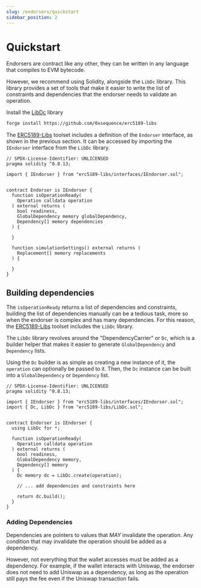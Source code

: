 ```yaml
---
slug: /endorsers/quickstart
sidebar_position: 2
---
```


# Quickstart

Endorsers are contract like any other, they can be written in any language that compiles to EVM bytecode.

However, we recommend using Solidity, alongside the `LibDc` library. This library provides a set of tools that make it easier to write the list of constraints and dependencies that the endorser needs to validate an operation.

Install the [LibDc](https://github.com/0xsequence/erc5189-libs) library

```sh
forge install https://github.com/0xsequence/erc5189-libs
```

The [ERC5189-Libs](https://github.com/0xsequence/erc5189-libs) toolset includes a definition of the `Endorser` interface, as shown in the previous section. It can be accessed by importing the `IEndorser` interface from the `LibDc` library.

```solidity
// SPDX-License-Identifier: UNLICENSED
pragma solidity ^0.8.13;

import { IEndorser } from "erc5189-libs/interfaces/IEndorser.sol";


contract Endorser is IEndorser {
  function isOperationReady(
    Operation calldata operation
  ) external returns (
    bool readiness,
    GlobalDependency memory globalDependency,
    Dependency[] memory dependencies
  ) {

  }

  function simulationSettings() external returns (
    Replacement[] memory replacements
  ) {

  }
}
```

## Building dependencies

The `isOperationReady` returns a list of dependencies and constraints, building the list of dependencies manually can be a tedious task, more so when the endorser is complex and has many dependencies. For this reason, the [ERC5189-Libs](https://github.com/0xsequence/erc5189-libs) toolset includes the `LibDc` library.

The `LibDc` library revolves around the "DependencyCarrier" or `Dc`, which is a builder helper that makes it easier to generate `GlobalDependency` and `Dependency` lists.

Using the `Dc` builder is as simple as creating a new instance of it, the `operation` can optionally be passed to it. Then, the `Dc` instance can be built into a `GlobalDependency` or `Dependency` list.

```solidity
// SPDX-License-Identifier: UNLICENSED
pragma solidity ^0.8.13;

import { IEndorser } from "erc5189-libs/interfaces/IEndorser.sol";
import { Dc, LibDc } from "erc5189-libs/LibDc.sol";


contract Endorser is IEndorser {
  using LibDc for *;

  function isOperationReady(
    Operation calldata operation
  ) external returns (
    bool readiness,
    GlobalDependency memory,
    Dependency[] memory
  ) {
    Dc memory dc = LibDc.create(operation);

    // ... add dependencies and constraints here

    return dc.build();
  }
}
```

### Adding Dependencies

Dependencies are pointers to values that *MAY* invalidate the operation. Any condition that may invalidate the operation should be added as a dependency.

However, not everything that the wallet accesses must be added as a dependency. For example, if the wallet interacts with Uniswap, the endorser does not need to add Uniswap as a dependency, as long as the operation still pays the fee even if the Uniswap transaction fails.

```solidity

```